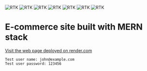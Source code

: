![RTK](https://img.shields.io/badge/react-v18.2.0-blue.svg?style=flat)
![RTK](https://img.shields.io/badge/@reduxjs/toolkit-v1.9.1-blue.svg?style=flat)
![RTK](https://img.shields.io/badge/react--redux-v8.0.5-blue.svg?style=flat)
![RTK](https://img.shields.io/badge/react--bootstrap-v2.5.0-blue.svg?style=flat)
![RTK](https://img.shields.io/badge/react--router--bootstrap-v0.26.2-blue.svg?style=flat)
![RTK](https://img.shields.io/badge/express-v4.18.2-red.svg?style=flat)
![RTK](https://img.shields.io/badge/mongoose-v6.11.2-red.svg?style=flat)

# E-commerce site built with MERN stack

[Visit the web page deployed on render.com](https://react-e-commerce-test-site.onrender.com)

```
Test user name: john@example.com
Test user password: 123456
```
